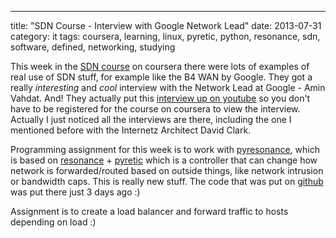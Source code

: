 ---
title: "SDN Course - Interview with Google Network Lead"
date: 2013-07-31
category: it
tags: coursera, learning, linux, pyretic, python, resonance, sdn, software, defined, networking, studying

This week in the [SDN course](https://www.coursera.org/course/sdn) on coursera there were lots of examples of real use of SDN stuff, for example like the B4 WAN by Google. They got a really _interesting_ and _cool_ interview with the Network Lead at Google - Amin Vahdat. And! They actually put this [interview up on youtube](http://www.youtube.com/watch?v=8I6YevjRFQ0 "http://www.youtube.com/watch?v=8I6YevjRFQ0") so you don't have to be registered for the course on coursera to view the interview. Actually I just noticed all the interviews are there, including the one I mentioned before with the Internetz Architect David Clark.

Programming assignment for this week is to work with [pyresonance](https://github.com/tamannajindal/pyresonance), which is based on [resonance](http://resonance.noise.gatech.edu/ "http://resonance.noise.gatech.edu/") + [pyretic](http://www.frenetic-lang.org/pyretic/) which is a controller that can change how network is forwarded/routed based on outside things, like network intrusion or bandwidth caps. This is really new stuff. The code that was put on [github](https://github.com/Resonance-SDN/pyresonance/wiki "wiki on the github, some more info") was put there just 3 days ago :)

Assignment is to create a load balancer and forward traffic to hosts depending on load :)
